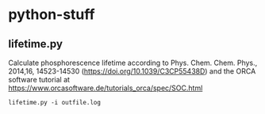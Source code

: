 # python-stuff

## lifetime.py
Calculate phosphorescence lifetime according to Phys. Chem. Chem. Phys., 2014,16, 14523-14530 (https://doi.org/10.1039/C3CP55438D) and the ORCA software tutorial at https://www.orcasoftware.de/tutorials_orca/spec/SOC.html

`lifetime.py -i outfile.log`
